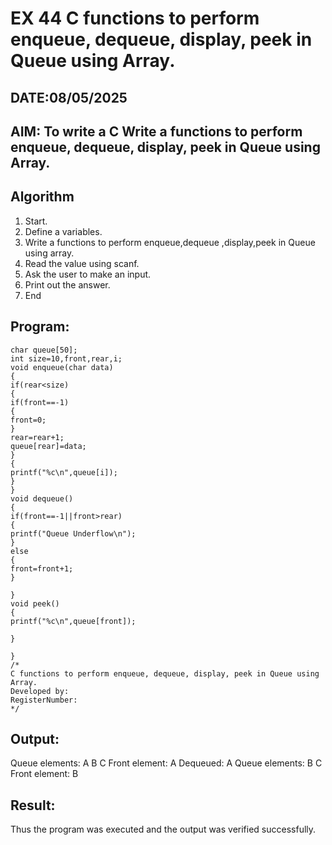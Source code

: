 # EX 44 C functions to perform enqueue, dequeue, display, peek in Queue using Array.
## DATE:08/05/2025
## AIM: To write a C Write a functions to perform enqueue, dequeue, display, peek in Queue using Array.

## Algorithm
1. Start. 
2. Define a variables. 
3. Write a functions to perform enqueue,dequeue ,display,peek in Queue using array. 
4. Read the value using scanf. 
5. Ask the user to make an input. 
6. Print out the answer. 
7. End
   
## Program:
```
char queue[50]; 
int size=10,front,rear,i; 
void enqueue(char data) 
{ 
if(rear<size) 
{ 
if(front==-1) 
{ 
front=0; 
} 
rear=rear+1; 
queue[rear]=data; 
} 
{ 
printf("%c\n",queue[i]); 
} 
} 
void dequeue() 
{ 
if(front==-1||front>rear) 
{ 
printf("Queue Underflow\n"); 
} 
else 
{ 
front=front+1; 
} 
 
} 
void peek() 
{ 
printf("%c\n",queue[front]); 
 
} 
 
} 
/*
C functions to perform enqueue, dequeue, display, peek in Queue using Array.
Developed by: 
RegisterNumber:  
*/
```

## Output:
Queue elements: A B C
Front element: A
Dequeued: A
Queue elements: B C
Front element: B


## Result:
Thus the program was executed and the output was verified successfully.
